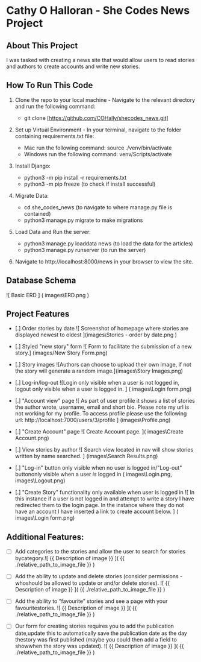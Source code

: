# Cathy O Halloran - She Codes News Project

## About This Project

I was tasked with creating a news site that would allow users to read stories and authors to create accounts and write new stories. 

## How To Run This Code
    
1. Clone the repo to your local machine - Navigate to the relevant directory and run the following command:

    - git clone [https://github.com/COHally/shecodes_news.git]

2. Set up Virtual Environment - In your terminal, navigate to the folder containing requirements.txt file:

    - Mac run the following command: source ./venv/bin/activate
    - Windows run the following command: venv/Scripts/activate

3. Install Django:

    - python3 -m pip install -r requirements.txt
    - python3 -m pip freeze (to check if install successful)

4. Migrate Data:

    - cd she_codes_news (to navigate to where manage.py file is contained)
    - python3 manage.py migrate to make migrations

5. Load Data and Run the server:

    - python3 manage.py loaddata news (to load the data for the articles)
    - python3 manage.py runserver (to run the server)

6. Navigate to http://localhost:8000/news in your browser to view the site. 



## Database Schema

![ Basic ERD ] ( images\ERD.png )

## Project Features

- [.] Order stories by date
![ Screenshot of homepage where stories are displayed newest to oldest ](images\Stories - order by date.png )

- [.] Styled "new story" form
![ Form to facilitate the submission of a new story.] (images/New Story Form.png) 

- [.] Story images
![Authors can choose to upload their own image, if not the story will generate a random image.](images\Story Images.png)

- [.] Log-in/log-out
![Login only visible when a user is not logged in, logout only visible when a user is logged in. ] ( images\Login form.png)

- [.] "Account view" page
![ As part of user profile it shows a list of stories the author wrote, username, email and short bio. Please note my url is not working for my profile. To access profile please use the following url: http://localhost:7000/users/3/profile ] (images\Profile.png)

- [.] "Create Account" page
![ Create Account page.  ]( images\Create Account.png)

- [.] View stories by author
![ Search view located in nav will show stories written by name searched. ]  (images\Search Results.png)

- [.] "Log-in" button only visible when no user is logged in/"Log-out" buttononly visible when a user *is* logged in
( images\Login.png, images\Logout.png)

- [.] "Create Story" functionality only available when user is logged in
![ In this instance if a user is not logged in and attempt to write a story I have redirected them to the login page. In the instance where they do not have an account I have inserted a link to create account below. ]  ( images\Login form.png)

## Additional Features:
- [ ] Add categories to the stories and allow the user to search for stories bycategory.![ {{ Description of image }} ]( {{ ./relative_path_to_image_file }} )

- [ ] Add the ability to update and delete stories (consider permissions - whoshould be allowed to update or and/or delete stories).
![ {{ Description of image }} ]( {{ ./relative_path_to_image_file }} )

- [ ] Add the ability to “favourite” stories and see a page with your favouritestories.
![ {{ Description of image }} ]( {{ ./relative_path_to_image_file }} )

- [ ] Our form for creating stories requires you to add the publication date,update this to automatically save the publication date as the day thestory was first published (maybe you could then add a field to showwhen the story was updated).
![ {{ Description of image }} ]( {{ ./relative_path_to_image_file }} )


